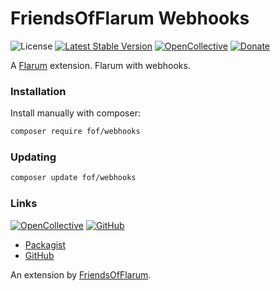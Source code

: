 # FriendsOfFlarum Webhooks

![License](https://img.shields.io/badge/license-MIT-blue.svg) [![Latest Stable Version](https://img.shields.io/packagist/v/fof/webhooks.svg)](https://packagist.org/packages/fof/webhooks) [![OpenCollective](https://img.shields.io/badge/opencollective-fof-blue.svg)](https://opencollective.com/fof/donate) [![Donate](https://img.shields.io/badge/donate-datitisev-important.svg)](https://datitisev.me/donate)

A [Flarum](http://flarum.org) extension. Flarum with webhooks.

### Installation

Install manually with composer:

```sh
composer require fof/webhooks
```

### Updating

```sh
composer update fof/webhooks
```

### Links

[![OpenCollective](https://img.shields.io/badge/donate-friendsofflarum-44AEE5?style=for-the-badge&logo=open-collective)](https://opencollective.com/fof/donate) [![GitHub](https://img.shields.io/badge/donate-datitisev-ea4aaa?style=for-the-badge&logo=github)](https://datitisev.me/donate/github)

- [Packagist](https://packagist.org/packages/fof/webhooks)
- [GitHub](https://github.com/friendsofflarum/webhooks)

An extension by [FriendsOfFlarum](https://github.com/FriendsOfFlarum).
